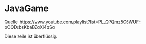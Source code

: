 # JavaGame

Quelle: https://www.youtube.com/playlist?list=PL_QPQmz5C6WUF-pOQDsbsKbaBZqXj4qSq

Diese zeile ist überflüssig.